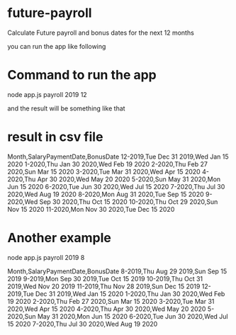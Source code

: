 # future-payroll

Calculate Future payroll and bonus dates for the next 12 months

you can run the app like following

# Command to run the app

node app.js payroll 2019 12

and the result will be something like that

# result in csv file

Month,SalaryPaymentDate,BonusDate
12-2019,Tue Dec 31 2019,Wed Jan 15 2020
1-2020,Thu Jan 30 2020,Wed Feb 19 2020
2-2020,Thu Feb 27 2020,Sun Mar 15 2020
3-2020,Tue Mar 31 2020,Wed Apr 15 2020
4-2020,Thu Apr 30 2020,Wed May 20 2020
5-2020,Sun May 31 2020,Mon Jun 15 2020
6-2020,Tue Jun 30 2020,Wed Jul 15 2020
7-2020,Thu Jul 30 2020,Wed Aug 19 2020
8-2020,Mon Aug 31 2020,Tue Sep 15 2020
9-2020,Wed Sep 30 2020,Thu Oct 15 2020
10-2020,Thu Oct 29 2020,Sun Nov 15 2020
11-2020,Mon Nov 30 2020,Tue Dec 15 2020

# Another example

node app.js payroll 2019 8

Month,SalaryPaymentDate,BonusDate
8-2019,Thu Aug 29 2019,Sun Sep 15 2019
9-2019,Mon Sep 30 2019,Tue Oct 15 2019
10-2019,Thu Oct 31 2019,Wed Nov 20 2019
11-2019,Thu Nov 28 2019,Sun Dec 15 2019
12-2019,Tue Dec 31 2019,Wed Jan 15 2020
1-2020,Thu Jan 30 2020,Wed Feb 19 2020
2-2020,Thu Feb 27 2020,Sun Mar 15 2020
3-2020,Tue Mar 31 2020,Wed Apr 15 2020
4-2020,Thu Apr 30 2020,Wed May 20 2020
5-2020,Sun May 31 2020,Mon Jun 15 2020
6-2020,Tue Jun 30 2020,Wed Jul 15 2020
7-2020,Thu Jul 30 2020,Wed Aug 19 2020
